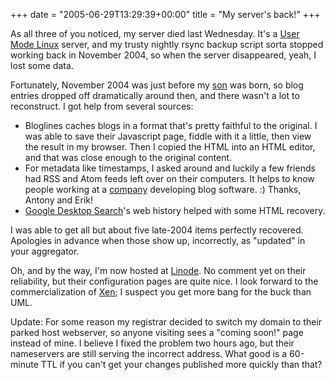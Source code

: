 +++
date = "2005-06-29T13:29:39+00:00"
title = "My server's back!"
+++



As all three of you noticed, my server died last Wednesday. It's a [User Mode
Linux](http://user-mode-linux.sourceforge.net/) server, and my trusty nightly
rsync backup script sorta stopped working back in November 2004, so when the
server disappeared, yeah, I lost some data.

Fortunately, November 2004 was just before my
[son](http://emilytsao.aboutmybaby.com/) was born, so blog entries dropped off
dramatically around then, and there wasn't a lot to reconstruct. I got help
from several sources:

  * Bloglines caches blogs in a format that's pretty faithful to the original. I was able to save their Javascript page, fiddle with it a little, then view the result in my browser. Then I copied the HTML into an HTML editor, and that was close enough to the original content.
  * For metadata like timestamps, I asked around and luckily a few friends had RSS and Atom feeds left over on their computers. It helps to know people working at a [company](http://www.qurb.com/) developing blog software. :) Thanks, Antony and Erik!
  * [Google Desktop Search](http://desktop.google.com/)'s web history helped with some HTML recovery.

I was able to get all but about five late-2004 items perfectly recovered.
Apologies in advance when those show up, incorrectly, as "updated" in your
aggregator.

Oh, and by the way, I'm now hosted at [Linode](http://www.linode.com/). No
comment yet on their reliability, but their configuration pages are quite
nice. I look forward to the commercialization of
[Xen](http://www.cl.cam.ac.uk/Research/SRG/netos/xen/); I suspect you get more
bang for the buck than UML.

Update: For some reason my registrar decided to switch my domain to their
parked host webserver, so anyone visiting sees a "coming soon!" page instead
of mine. I believe I fixed the problem two hours ago, but their nameservers
are still serving the incorrect address. What good is a 60-minute TTL if you
can't get your changes published more quickly than that?

